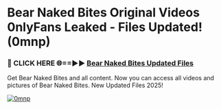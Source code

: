 # Bear Naked Bites Original Videos 0nlyFans Leaked - Files Updated! (0mnp)

<h3>🔴 CLICK HERE 🌐==►► <a href="https://tinyurl.com/up5wt9bj" rel="nofollow">Bear Naked Bites Updated Files</a></h3>

Get Bear Naked Bites and all content. Now you can access all videos and pictures of Bear Naked Bites. New Updated Files 2025!

[![0mnp](https://i.imgur.com/ABiUzMV.gif)](https://tinyurl.com/up5wt9bj)
